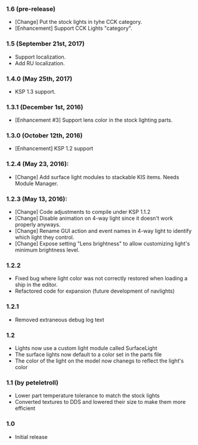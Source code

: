 ### 1.6 (pre-release)
- [Change] Put the stock lights in tyhe CCK category.
- [Enhancement] Support CCK Lights "category".

### 1.5 (September 21st, 2017)
- Support localization.
- Add RU localization.

### 1.4.0 (May 25th, 2017)
- KSP 1.3 support.

### 1.3.1 (December 1st, 2016)
- [Enhancement #3] Support lens color in the stock lighting parts.

### 1.3.0 (October 12th, 2016)
- [Enhancement] KSP 1.2 support

### 1.2.4 (May 23, 2016):
- [Change] Add surface light modules to stackable KIS items. Needs Module Manager.

### 1.2.3 (May 13, 2016):
- [Change] Code adjustments to compile under KSP 1.1.2
- [Change] Disable animation on 4-way light since it doesn't work properly anyways.
- [Change] Rename GUI action and event names in 4-way light to identify which light they control.
- [Change] Expose setting "Lens brightness" to allow customizing light's minimum brightness level.

### 1.2.2
- Fixed bug where light color was not correctly restored when loading a ship in the editor.
- Refactored code for expansion (future development of navlights)

### 1.2.1
- Removed extraneous debug log text

### 1.2
- Lights now use a custom light module called SurfaceLight
- The surface lights now default to a color set in the parts file
- The color of the light on the model now chanegs to reflect the light's color

### 1.1 (by peteletroll)
- Lower part temperature tolerance to match the stock lights
- Converted textures to DDS and lowered their size to make them more efficient

### 1.0
- Initial release

